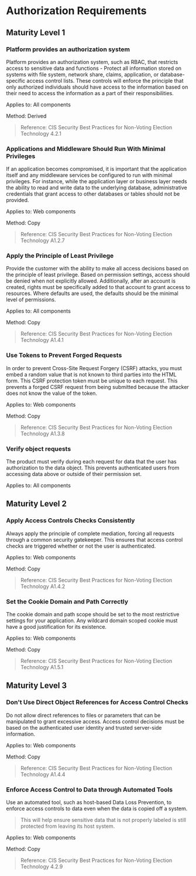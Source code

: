 # Authorization Requirements

## Maturity Level 1

### Platform provides an authorization system

Platform provides an authorization system, such as RBAC, that restricts access to sensitive data and functions - Protect all information stored on systems with file system, network share, claims, application, or database-specific access control lists. These controls will enforce the principle that only authorized individuals should have access to the information based on their need to access the information as a part of their responsibilities.

Applies to: All components

Method: Derived

>Reference: CIS Security Best Practices for Non-Voting Election Technology 4.2.1

### Applications and Middleware Should Run With Minimal Privileges

If an application becomes compromised, it is important that the application itself and any middleware services be configured to run with minimal privileges. For instance, while the application layer or business layer needs the ability to read and write data to the underlying database, administrative credentials that grant access to other databases or tables should not be provided.

Applies to: Web components

Method: Copy

>Reference: CIS Security Best Practices for Non-Voting Election Technology A1.2.7

### Apply the Principle of Least Privilege

Provide the customer with the ability to make all access decisions based on the principle of least privilege. Based on permission settings, access should be denied when not explicitly allowed. Additionally, after an account is created, rights must be specifically added to that account to grant access to resources. Where defaults are used, the defaults should be the minimal level of permissions.

Applies to: All components

Method: Copy
>

>Reference: CIS Security Best Practices for Non-Voting Election Technology A1.4.1

### Use Tokens to Prevent Forged Requests

In order to prevent Cross-Site Request Forgery (CSRF) attacks, you must embed a random value that is not known to third parties into the HTML form. This CSRF protection token must be unique to each request. This prevents a forged CSRF request from being submitted because the attacker does not know the value of the token.

Applies to: Web components

Method: Copy

>Reference: CIS Security Best Practices for Non-Voting Election Technology A1.3.8

### Verify object requests

The product must verify during each request for data that the user has authorization to the data object. This prevents authenticated users from accessing data above or outside of their permission set.

Applies to: All components

## Maturity Level 2

### Apply Access Controls Checks Consistently

Always apply the principle of complete mediation, forcing all requests through a common security gatekeeper. This ensures that access control checks are triggered whether or not the user is authenticated.

Applies to: Web components

Method: Copy

>Reference: CIS Security Best Practices for Non-Voting Election Technology A1.4.2

### Set the Cookie Domain and Path Correctly

The cookie domain and path scope should be set to the most restrictive settings for your application. Any wildcard domain scoped cookie must have a good justification for its existence.

Applies to: Web components

Method: Copy

>Reference: CIS Security Best Practices for Non-Voting Election Technology A1.5.1

## Maturity Level 3

### Don't Use Direct Object References for Access Control Checks

Do not allow direct references to files or parameters that can be manipulated to grant excessive access. Access control decisions must be based on the authenticated user identity and trusted server-side information.

Applies to: Web components

Method: Copy

>Reference: CIS Security Best Practices for Non-Voting Election Technology A1.4.4

### Enforce Access Control to Data through Automated Tools

Use an automated tool, such as host-based Data Loss Prevention, to enforce access controls to data even when the data is copied off a system.

>This will help ensure sensitive data that is not properly labeled is still protected from leaving its host system.

Applies to: Web components

Method: Copy

>Reference: CIS Security Best Practices for Non-Voting Election Technology 4.2.9
